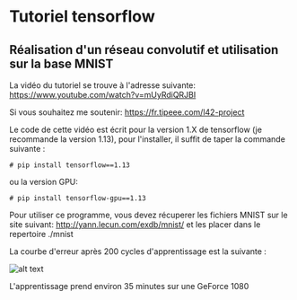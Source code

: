 # Tutoriel tensorflow
## Réalisation d'un réseau convolutif et utilisation sur la base MNIST

La vidéo du tutoriel se trouve à l'adresse suivante:
https://www.youtube.com/watch?v=mUyRdiQRJBI

Si vous souhaitez me soutenir: <https://fr.tipeee.com/l42-project>

Le code de cette vidéo est écrit pour la version 1.X de tensorflow (je recommande la version 1.13), pour l'installer, il suffit de taper la commande suivante :

`# pip install tensorflow==1.13`

ou la version GPU:

`# pip install tensorflow-gpu==1.13`

Pour utiliser ce programme, vous devez récuperer les fichiers MNIST sur le site suivant:
http://yann.lecun.com/exdb/mnist/
et les placer dans le repertoire ./mnist

La courbe d'erreur après 200 cycles d'apprentissage est la suivante :

![alt text](https://github.com/L42Project/Tutoriels/blob/master/Tensorflow/tutoriel2/graph_error.png)

L'apprentissage prend environ 35 minutes sur une GeForce 1080
